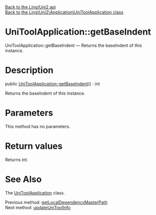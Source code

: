 [Back to the Ling/Uni2 api](https://github.com/lingtalfi/Uni2/blob/master/doc/api/Ling/Uni2.md)<br>
[Back to the Ling\Uni2\Application\UniToolApplication class](https://github.com/lingtalfi/Uni2/blob/master/doc/api/Ling/Uni2/Application/UniToolApplication.md)


UniToolApplication::getBaseIndent
================



UniToolApplication::getBaseIndent — Returns the baseIndent of this instance.




Description
================


public [UniToolApplication::getBaseIndent](https://github.com/lingtalfi/Uni2/blob/master/doc/api/Ling/Uni2/Application/UniToolApplication/getBaseIndent.md)() : int




Returns the baseIndent of this instance.




Parameters
================

This method has no parameters.


Return values
================

Returns int.








See Also
================

The [UniToolApplication](https://github.com/lingtalfi/Uni2/blob/master/doc/api/Ling/Uni2/Application/UniToolApplication.md) class.

Previous method: [getLocalDependencyMasterPath](https://github.com/lingtalfi/Uni2/blob/master/doc/api/Ling/Uni2/Application/UniToolApplication/getLocalDependencyMasterPath.md)<br>Next method: [updateUniToolInfo](https://github.com/lingtalfi/Uni2/blob/master/doc/api/Ling/Uni2/Application/UniToolApplication/updateUniToolInfo.md)<br>

